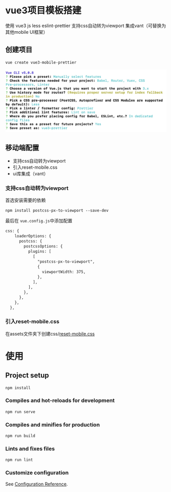 # vue3项目模板搭建

使用 vue3 js less eslint-prettier
支持css自动转为viewport 集成vant（可替换为其他mobile UI框架）

## 创建项目
```
vue create vue3-mobile-prettier
```
![vue3-mobile-prettier](https://github.com/qppq54s/vue3-templates/blob/main/vue3-mobile-prettier.jpg)

## 移动端配置
- 支持css自动转为viewport
- 引入reset-mobile.css
- ui库集成（vant）

### 支持css自动转为viewport
首选安装需要的依赖
```
npm install postcss-px-to-viewport --save-dev
```
最后在 `vue.config.js`中添加配置
```
css: {
    loaderOptions: {
      postcss: {
        postcssOptions: {
          plugins: [
            [
              "postcss-px-to-viewport",
              {
                viewportWidth: 375,
              },
            ],
          ],
        },
      },
    },
  },
```

### 引入reset-mobile.css
在assets文件夹下创建css/[reset-mobile.css](https://gist.githubusercontent.com/samzeng/996361c300c5fba40439ee042f9cb309/raw/71f44058e1e13b7193117054203a5f2b946fec6a/reset-mobile.css "reset-mobile.css")

# 使用

## Project setup
```
npm install
```

### Compiles and hot-reloads for development
```
npm run serve
```

### Compiles and minifies for production
```
npm run build
```

### Lints and fixes files
```
npm run lint
```

### Customize configuration
See [Configuration Reference](https://cli.vuejs.org/config/).
